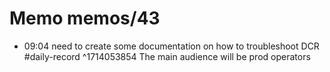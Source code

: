 # Memo memos/43
- 09:04 need to create some documentation on how to troubleshoot DCR #daily-record ^1714053854
The main audience will be prod operators